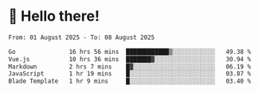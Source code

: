 # 👋 Hello there!

<!--START_SECTION:waka-->

```txt
From: 01 August 2025 - To: 08 August 2025

Go               16 hrs 56 mins  ████████████▒░░░░░░░░░░░░   49.38 %
Vue.js           10 hrs 36 mins  ███████▓░░░░░░░░░░░░░░░░░   30.94 %
Markdown         2 hrs 7 mins    █▓░░░░░░░░░░░░░░░░░░░░░░░   06.19 %
JavaScript       1 hr 19 mins    █░░░░░░░░░░░░░░░░░░░░░░░░   03.87 %
Blade Template   1 hr 9 mins     █░░░░░░░░░░░░░░░░░░░░░░░░   03.40 %
```

<!--END_SECTION:waka-->
